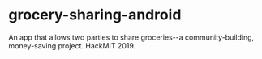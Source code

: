 # grocery-sharing-android
An app that allows two parties to share groceries--a community-building, money-saving project. HackMIT 2019.
